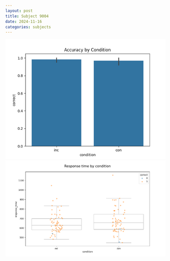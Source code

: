 ```yaml
---
layout: post
title: Subject 9004
date: 2024-11-16
categories: subjects
---
```


![](data/9004/run-19/9004_NF_acc.png)
![](data/9004/run-19/9004_NF_rt.png)
